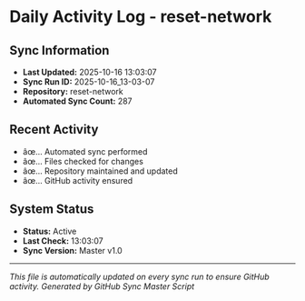 ﻿# Daily Activity Log - reset-network

## Sync Information
- **Last Updated:** 2025-10-16 13:03:07
- **Sync Run ID:** 2025-10-16_13-03-07
- **Repository:** reset-network
- **Automated Sync Count:** 287

## Recent Activity
- âœ… Automated sync performed
- âœ… Files checked for changes
- âœ… Repository maintained and updated
- âœ… GitHub activity ensured

## System Status
- **Status:** Active
- **Last Check:** 13:03:07
- **Sync Version:** Master v1.0

---
*This file is automatically updated on every sync run to ensure GitHub activity.*
*Generated by GitHub Sync Master Script*
